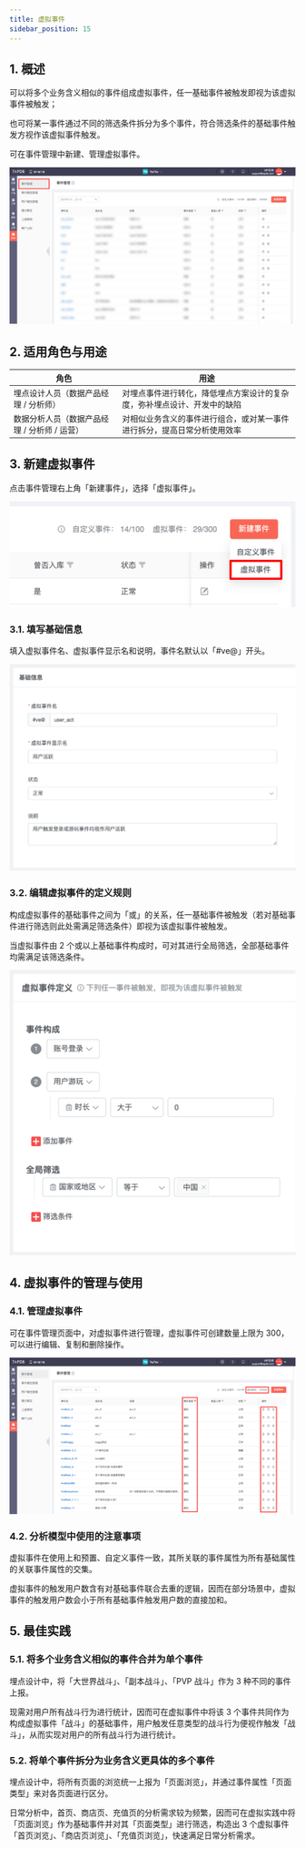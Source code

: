 ```yaml
---
title: 虚拟事件
sidebar_position: 15
---
```


## 1. 概述

可以将多个业务含义相似的事件组成虚拟事件，任一基础事件被触发即视为该虚拟事件被触发；

也可将某一事件通过不同的筛选条件拆分为多个事件，符合筛选条件的基础事件触发方视作该虚拟事件触发。

可在事件管理中新建、管理虚拟事件。

![概述](/img/customEvent/virtualEvent_1.png)

## 2. 适用角色与用途

| 角色                        | 用途                                   |
| ------------------------- | ------------------------------------ |
| 埋点设计人员（数据产品经理 / 分析师）      | 对埋点事件进行转化，降低埋点方案设计的复杂度，弥补埋点设计、开发中的缺陷 |
| 数据分析人员（数据产品经理 / 分析师 / 运营） | 对相似业务含义的事件进行组合，或对某一事件进行拆分，提高日常分析使用效率 |

## 3. 新建虚拟事件

点击事件管理右上角「新建事件」，选择「虚拟事件」。

![新建虚拟事件](/img/customEvent/virtualEvent_2.png)

### 3.1. 填写基础信息

填入虚拟事件名、虚拟事件显示名和说明，事件名默认以「#ve@」开头。

![填写基础信息](/img/customEvent/virtualEvent_4.png)

### 3.2. 编辑虚拟事件的定义规则

构成虚拟事件的基础事件之间为「或」的关系，任一基础事件被触发（若对基础事件进行筛选则此处需满足筛选条件）即视为该虚拟事件被触发。

当虚拟事件由 2 个或以上基础事件构成时，可对其进行全局筛选，全部基础事件均需满足该筛选条件。

![编辑虚拟事件的定义规则](/img/customEvent/virtualEvent_3.png)

## 4. 虚拟事件的管理与使用

### 4.1. 管理虚拟事件

可在事件管理页面中，对虚拟事件进行管理，虚拟事件可创建数量上限为 300，可以进行编辑、复制和删除操作。

![管理虚拟事件](/img/customEvent/virtualEvent_5.png)

### 4.2. 分析模型中使用的注意事项

虚拟事件在使用上和预置、自定义事件一致，其所关联的事件属性为所有基础属性的关联事件属性的交集。

虚拟事件的触发用户数含有对基础事件联合去重的逻辑，因而在部分场景中，虚拟事件的触发用户数会小于所有基础事件触发用户数的直接加和。

## 5. 最佳实践

### 5.1. 将多个业务含义相似的事件合并为单个事件

埋点设计中，将「大世界战斗」、「副本战斗」、「PVP 战斗」作为 3 种不同的事件上报。

现需对用户所有战斗行为进行统计，因而可在虚拟事件中将该 3 个事件共同作为构成虚拟事件「战斗」的基础事件，用户触发任意类型的战斗行为便视作触发「战斗」，从而实现对用户的所有战斗行为进行统计。

### 5.2. 将单个事件拆分为业务含义更具体的多个事件

埋点设计中，将所有页面的浏览统一上报为「页面浏览」，并通过事件属性「页面类型」来对各页面进行区分。

日常分析中，首页、商店页、充值页的分析需求较为频繁，因而可在虚拟实践中将「页面浏览」作为基础事件并对其「页面类型」进行筛选，构造出 3 个虚拟事件「首页浏览」、「商店页浏览」、「充值页浏览」，快速满足日常分析需求。
